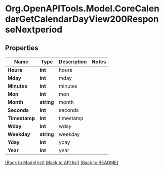# Org.OpenAPITools.Model.CoreCalendarGetCalendarDayView200ResponseNextperiod

## Properties

Name | Type | Description | Notes
------------ | ------------- | ------------- | -------------
**Hours** | **int** | hours | 
**Mday** | **int** | mday | 
**Minutes** | **int** | minutes | 
**Mon** | **int** | mon | 
**Month** | **string** | month | 
**Seconds** | **int** | seconds | 
**Timestamp** | **int** | timestamp | 
**Wday** | **int** | wday | 
**Weekday** | **string** | weekday | 
**Yday** | **int** | yday | 
**Year** | **int** | year | 

[[Back to Model list]](../README.md#documentation-for-models) [[Back to API list]](../README.md#documentation-for-api-endpoints) [[Back to README]](../README.md)

